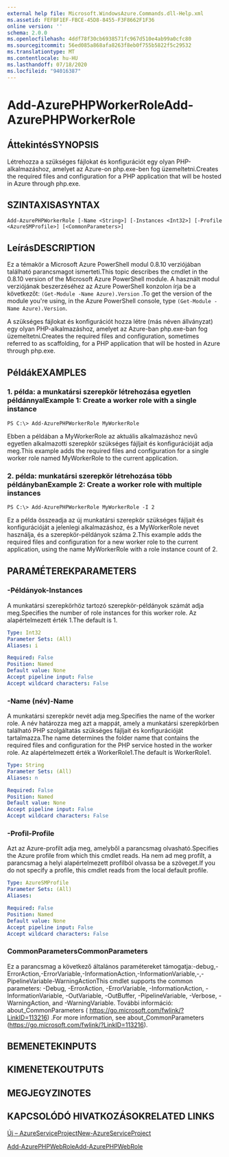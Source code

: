 ```yaml
---
external help file: Microsoft.WindowsAzure.Commands.dll-Help.xml
ms.assetid: FEFBF1EF-FBCE-45D8-8455-F3F8662F1F36
online version: ''
schema: 2.0.0
ms.openlocfilehash: 4ddf78f30cb6938571fc967d510e4ab99a0cfc80
ms.sourcegitcommit: 56ed085a868afa8263f8eb0f755b5822f5c29532
ms.translationtype: MT
ms.contentlocale: hu-HU
ms.lasthandoff: 07/18/2020
ms.locfileid: "94016387"
---
```

# <span data-ttu-id="6aa2d-101">Add-AzurePHPWorkerRole</span><span class="sxs-lookup"><span data-stu-id="6aa2d-101">Add-AzurePHPWorkerRole</span></span>

## <span data-ttu-id="6aa2d-102">Áttekintés</span><span class="sxs-lookup"><span data-stu-id="6aa2d-102">SYNOPSIS</span></span>
<span data-ttu-id="6aa2d-103">Létrehozza a szükséges fájlokat és konfigurációt egy olyan PHP-alkalmazáshoz, amelyet az Azure-on php.exe-ben fog üzemeltetni.</span><span class="sxs-lookup"><span data-stu-id="6aa2d-103">Creates the required files and configuration for a PHP application that will be hosted in Azure through php.exe.</span></span>

## <span data-ttu-id="6aa2d-104">SZINTAXISA</span><span class="sxs-lookup"><span data-stu-id="6aa2d-104">SYNTAX</span></span>

```
Add-AzurePHPWorkerRole [-Name <String>] [-Instances <Int32>] [-Profile <AzureSMProfile>] [<CommonParameters>]
```

## <span data-ttu-id="6aa2d-105">Leírás</span><span class="sxs-lookup"><span data-stu-id="6aa2d-105">DESCRIPTION</span></span>
<span data-ttu-id="6aa2d-106">Ez a témakör a Microsoft Azure PowerShell modul 0.8.10 verziójában található parancsmagot ismerteti.</span><span class="sxs-lookup"><span data-stu-id="6aa2d-106">This topic describes the cmdlet in the 0.8.10 version of the Microsoft Azure PowerShell module.</span></span>
<span data-ttu-id="6aa2d-107">A használt modul verziójának beszerzéséhez az Azure PowerShell konzolon írja be a következőt: `(Get-Module -Name Azure).Version` .</span><span class="sxs-lookup"><span data-stu-id="6aa2d-107">To get the version of the module you're using, in the Azure PowerShell console, type `(Get-Module -Name Azure).Version`.</span></span>

<span data-ttu-id="6aa2d-108">A szükséges fájlokat és konfigurációt hozza létre (más néven állványzat) egy olyan PHP-alkalmazáshoz, amelyet az Azure-ban php.exe-ban fog üzemeltetni.</span><span class="sxs-lookup"><span data-stu-id="6aa2d-108">Creates the required files and configuration, sometimes referred to as scaffolding, for a PHP application that will be hosted in Azure through php.exe.</span></span>

## <span data-ttu-id="6aa2d-109">Példák</span><span class="sxs-lookup"><span data-stu-id="6aa2d-109">EXAMPLES</span></span>

### <span data-ttu-id="6aa2d-110">1. példa: a munkatársi szerepkör létrehozása egyetlen példánnyal</span><span class="sxs-lookup"><span data-stu-id="6aa2d-110">Example 1: Create a worker role with a single instance</span></span>
```
PS C:\> Add-AzurePHPWorkerRole MyWorkerRole
```

<span data-ttu-id="6aa2d-111">Ebben a példában a MyWorkerRole az aktuális alkalmazáshoz nevű egyetlen alkalmazotti szerepkör szükséges fájljait és konfigurációját adja meg.</span><span class="sxs-lookup"><span data-stu-id="6aa2d-111">This example adds the required files and configuration for a single worker role named MyWorkerRole to the current application.</span></span>

### <span data-ttu-id="6aa2d-112">2. példa: munkatársi szerepkör létrehozása több példányban</span><span class="sxs-lookup"><span data-stu-id="6aa2d-112">Example 2: Create a worker role with multiple instances</span></span>
```
PS C:\> Add-AzurePHPWorkerRole MyWorkerRole -I 2
```

<span data-ttu-id="6aa2d-113">Ez a példa összeadja az új munkatársi szerepkör szükséges fájljait és konfigurációját a jelenlegi alkalmazáshoz, és a MyWorkerRole nevet használja, és a szerepkör-példányok száma 2.</span><span class="sxs-lookup"><span data-stu-id="6aa2d-113">This example adds the required files and configuration for a new worker role to the current application, using the name MyWorkerRole with a role instance count of 2.</span></span>

## <span data-ttu-id="6aa2d-114">PARAMÉTEREK</span><span class="sxs-lookup"><span data-stu-id="6aa2d-114">PARAMETERS</span></span>

### <span data-ttu-id="6aa2d-115">-Példányok</span><span class="sxs-lookup"><span data-stu-id="6aa2d-115">-Instances</span></span>
<span data-ttu-id="6aa2d-116">A munkatársi szerepkörhöz tartozó szerepkör-példányok számát adja meg.</span><span class="sxs-lookup"><span data-stu-id="6aa2d-116">Specifies the number of role instances for this worker role.</span></span>
<span data-ttu-id="6aa2d-117">Az alapértelmezett érték 1.</span><span class="sxs-lookup"><span data-stu-id="6aa2d-117">The default is 1.</span></span>

```yaml
Type: Int32
Parameter Sets: (All)
Aliases: i

Required: False
Position: Named
Default value: None
Accept pipeline input: False
Accept wildcard characters: False
```

### <span data-ttu-id="6aa2d-118">-Name (név)</span><span class="sxs-lookup"><span data-stu-id="6aa2d-118">-Name</span></span>
<span data-ttu-id="6aa2d-119">A munkatársi szerepkör nevét adja meg.</span><span class="sxs-lookup"><span data-stu-id="6aa2d-119">Specifies the name of the worker role.</span></span>
<span data-ttu-id="6aa2d-120">A név határozza meg azt a mappát, amely a munkatársi szerepkörben található PHP szolgáltatás szükséges fájljait és konfigurációját tartalmazza.</span><span class="sxs-lookup"><span data-stu-id="6aa2d-120">The name determines the folder name that contains the required files and configuration for the PHP service hosted in the worker role.</span></span>
<span data-ttu-id="6aa2d-121">Az alapértelmezett érték a WorkerRole1.</span><span class="sxs-lookup"><span data-stu-id="6aa2d-121">The default is WorkerRole1.</span></span>

```yaml
Type: String
Parameter Sets: (All)
Aliases: n

Required: False
Position: Named
Default value: None
Accept pipeline input: False
Accept wildcard characters: False
```

### <span data-ttu-id="6aa2d-122">-Profil</span><span class="sxs-lookup"><span data-stu-id="6aa2d-122">-Profile</span></span>
<span data-ttu-id="6aa2d-123">Azt az Azure-profilt adja meg, amelyből a parancsmag olvasható.</span><span class="sxs-lookup"><span data-stu-id="6aa2d-123">Specifies the Azure profile from which this cmdlet reads.</span></span>
<span data-ttu-id="6aa2d-124">Ha nem ad meg profilt, a parancsmag a helyi alapértelmezett profilból olvassa be a szöveget.</span><span class="sxs-lookup"><span data-stu-id="6aa2d-124">If you do not specify a profile, this cmdlet reads from the local default profile.</span></span>

```yaml
Type: AzureSMProfile
Parameter Sets: (All)
Aliases: 

Required: False
Position: Named
Default value: None
Accept pipeline input: False
Accept wildcard characters: False
```

### <span data-ttu-id="6aa2d-125">CommonParameters</span><span class="sxs-lookup"><span data-stu-id="6aa2d-125">CommonParameters</span></span>
<span data-ttu-id="6aa2d-126">Ez a parancsmag a következő általános paramétereket támogatja:-debug,-ErrorAction,-ErrorVariable,-InformationAction,-InformationVariable,-,-PipelineVariable-WarningAction</span><span class="sxs-lookup"><span data-stu-id="6aa2d-126">This cmdlet supports the common parameters: -Debug, -ErrorAction, -ErrorVariable, -InformationAction, -InformationVariable, -OutVariable, -OutBuffer, -PipelineVariable, -Verbose, -WarningAction, and -WarningVariable.</span></span> <span data-ttu-id="6aa2d-127">További információ: about_CommonParameters ( https://go.microsoft.com/fwlink/?LinkID=113216) .</span><span class="sxs-lookup"><span data-stu-id="6aa2d-127">For more information, see about_CommonParameters (https://go.microsoft.com/fwlink/?LinkID=113216).</span></span>

## <span data-ttu-id="6aa2d-128">BEMENETEK</span><span class="sxs-lookup"><span data-stu-id="6aa2d-128">INPUTS</span></span>

## <span data-ttu-id="6aa2d-129">KIMENETEK</span><span class="sxs-lookup"><span data-stu-id="6aa2d-129">OUTPUTS</span></span>

## <span data-ttu-id="6aa2d-130">MEGJEGYZI</span><span class="sxs-lookup"><span data-stu-id="6aa2d-130">NOTES</span></span>

## <span data-ttu-id="6aa2d-131">KAPCSOLÓDÓ HIVATKOZÁSOK</span><span class="sxs-lookup"><span data-stu-id="6aa2d-131">RELATED LINKS</span></span>

[<span data-ttu-id="6aa2d-132">Új – AzureServiceProject</span><span class="sxs-lookup"><span data-stu-id="6aa2d-132">New-AzureServiceProject</span></span>](./New-AzureServiceProject.md)

[<span data-ttu-id="6aa2d-133">Add-AzurePHPWebRole</span><span class="sxs-lookup"><span data-stu-id="6aa2d-133">Add-AzurePHPWebRole</span></span>](./Add-AzurePHPWebRole.md)


